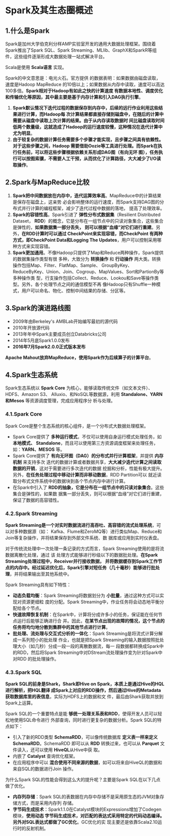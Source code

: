 Spark及其生态圈概述
================================================================================
## 1.什么是Spark
Spark是加州大学伯克利分样AMP实验室开发的通用大数据处理框架。围绕着Spark推出了Spark SQL、Spark
Streaming、MLlib、GraphX和SparkR等组件，这些组件逐渐形成大数据处理一站式解决平台。

Scala是使用 **Scala语言** 实现。

Spark的中文意思是：电光火石。官方提供 的数据表明：如果数据由磁盘读取，速度是Hadoop MapReduce
的10倍以上；如果数据从内存中读取，速度可以高达100多倍。**Spark相对于Hadoop有如此之快的计算速度
有数据本地性、调度优化和传输优化等原因，其中最主要是基于内存计算和引入DAG执行引擎**。
1. **Spark默认情况下迭代过程的数据保存到内存中，后续的远行作业利用这些结果进行计算，而Hadoop每
次计算结果都直接存储到磁盘中，在随后的计算中需要从磁盘中读取上次计算的结果。由于从内存读取数据时
间比磁盘读取时间低两个数量级，这就造成了Hadoop的运行速度较慢，这种情况在迭代计算中尤为明显**。
2. **由于较复杂的数据计算任务需要多个步骤才能实现，且步骤之间具有依赖性。对于这些步骤之间，Hadoop
需要借助Oozie等工具进行处理。而Spark在执行任务前，可以将这些步骤根据依赖关系形成DAG图（有向无环
图），任务执行可以按图索骥，不需要人工干预，从而优化了计算路径，大大减少了I/O读取操作**。

## 2.Spark与MapReduce比较 
1. **Spark把中间数据放在内存中，迭代运算效率高**。MapReduce中的计算结果是保存在磁盘上，这亲势
必会影响整体的运行速度，而Spark支持DAG图的分布式并行计算的编程框架，减少了迭代过程中数据的落地，
提高了处理效率。
2. **Spark的容错性高**。Spark引进了 **弹性分布式数据集**（Resilient Distributed Dataset，
**RDD**）的概念，它是分布在一组节点中的只读对象集合，这些集合是弹性的，**如果数据集一部分丢失，
则可以根据“血缘”对它们进行重建**。另外，**在RDD计算时可以通过 CheckPoint来实现容错，而CheckPoint
有两种方式，即CheckPoint Data和Logging The Updates**，用户可以控制采用哪种方式来实现容错。
3. **Spark更加通用**。不像Hadoop只提供了Map和Reduce两种操作，Spark提供的数据集操作类型有很
多种，大致分为 **转换操作** 和 **行动操作** 两大类。转换操作包括Map、Filter、FlatMap、Sample、
GroupByKey、ReduceByKey、Union、Join、Cogroup、MapValues、Sort和PartionBy等多种操作类
型，行支操作包括Collect、Reduce、Lookou和Save等操作类型。另外，各个处理节点之间的通信模型不再
像Hadoop只有Shuffle一种模式，用户可以命名、物化、控制中间结果的存储、分区等。

## 3.Spark的演进路线图
+ 2009年由Berkeley's AMBLab开始编写最初的源代码
+ 2010年开放源代码
+ 2013年年中Spark主要成员创立Databricks公司
+ 2014年5月底Spark1.0.0发布
+ **2016年7月Spark2.0.0正式版本发布**

**Apache Mahout放弃MapReduce，使用Spark作为后续算子的计算平台**。

## 4.Spark生态系统
Spark生态系统以 **Spark Core** 为核心，能够读取传统文件（如文本文件）、HDFS、Amazon S3、
Alluxio、和NoSQL等数据源，利用 **Standalone、YARN和Mesos** 等资源调度管理，完成应用程序分
析与处理。

### 4.1.Spark Core
Spark Core是整个生态系统的核心组件，是一个分布式大数据处理框架。
+ Spark Core提供了 **多种运行模式**，不仅可以使用自身运行模式处理任务，如 **本地模式、
Standalone**，而且可以使用第三方资源调度框架来处理任务，如：**YARN、MESOS** 等。
+ Spark Core提供了 **有向无环图（DAG）的分布式并行计算框架**，并提供 **内存机制** 来支持多次
迭代的数据计算或者数据共享，**大大减少迭代计算之间读取数据的开销**，这对于需要进行多次迭代的数据
挖掘和分析，性能有极大提升。另外，**在任务处理过程中移动计算而非移动数据**，RDD Partition可以
就近读取分布式文件系统中的数据块到各个节点内存中进行计算。
+ 在Spark中引入了 **RDD的抽象，它是分布在一组节点中的只读对象集合**。这些集合是弹性的，如果数
据集一部分丢失，则可以根据“血缘”对它们进行重建，保证了数据的高容错性。

### 4.2.Spark Streaming
**Spark Streaming是一个对实时数据流进行高吞吐、高容错的流式处理系统**，可以对多种数据源（如：
Kafka、Flume和ZeroMQ等）进行类似Map、Reduce和Join等复杂操作，并将结果保存到外部文件系统、数
据库或应用到实时仪表盘。

对于传统流处理中一次处理一条记录的方式而言，Spark Streaming使用的是将流数据离散化处理，通过 该
处理方式能够进行秒级以下的数据批处理。**在Spark Streaming处理过程中，Receiver并行接收数据，
并将数据缓存到Spark工作节点的内存中。经过延迟优化后，Spark引擎对短任务（几十毫秒）能够进行批处
理**，并将结果输出至其他系统中。

Spark Streaming具有如下特性：
+ **动态负载均衡**：Spark Streaming将数据划分为 **小批量**，通过这种方式可以实现对资源更细粒
度的分配。Spark Streaming中，作业任务将会动态地平衡分配给各个节点。
+ **快速故障恢复机制**：在Spark中，计算将分成许多小的任务，保证能在任何节点运行后能够正确进行合
并。因此，**在某节点出现的故障的情况，这个节点的任务将均匀地分散到集群中的其他节点进行计算**。
+ **批处理、流处理与交互式分析的一体化**：Spark Streaming是将流式计算分解成一系列短小的批处理
作业，也就是把Spark Streaming的输入数据按照批处理大小（如几秒）分成一段一段的离散数据流，每一
段数据都转换成Spark中的RDD，然后将Spark Streaming中对DStream流处理操作变为针对Spark中对RDD
的批处理操作。

### 4.3.Spark SQL
**Spark SQL的前身是Shark，Shark即Hive on Spark，本质上是通过Hive的HQL进行解析，把HQL翻译
成Spark上对应的RDD操作，然后通过Hive的Metadata获取数据库里的表信息**，实际为HDFS上的数据和文
件，最后由Shark获取并放到Spark上运算。 

Spark SQL的一个重要特点是能 **够统一处理关系表和RDD**，使得开发人员可以轻松地使用SQL命令进行
外部查询，同时进行更复杂的数据分析。Spark SQL的特点如下：
+ 引入了新的RDD类型 **SchemaRDD**，可以像传统数据库 **定义表一样来定义SchemaRDD**。SchemaRDD
即可以从 **RDD** 转换过来，也可以从 **Parquet** 文件读入，还可以使用 **HiveQL**从Hive中获
取。
+ 内嵌了 **Catalyst** 查询优化框架。
+ 在应用程序中可以 **混合使用不同来源的数据**，如可以将来自HiveQL的数据和来自SQL的数据进行Join
操作。

为什么Spark SQL的性能会得到这么大的提升呢？主要是Spark SQL在以下几点做了优化。
+ **内存列存储**：Spark SQL的表数据在内存中存储不是采用原生态的JVM对象存储方式，而是采用内存列
存储。
+ **字节码生成技术**：Spark1.1.0在Catalyst模块的Expressions增加了Codegen模块，**使用动态
字节码生成技术，对匹配的表达式采用特定的代码动态编译。另外对SQL表达式都做了GC优化**。GC优化的实
现主要还是依靠Scala2.10运行时的反射机制。



                                                                                                                                                                                                                                                                                                                                                                                                                                                                                                                                                                                                                                                    










